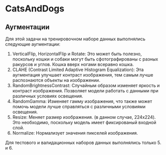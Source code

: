 # CatsAndDogs

## Аугментации
Для этой задачи на тренировочном наборе данных выполнялись следующие аугментации:
 
1. VerticalFlip, HorizontalFlip и Rotate: Это может быть полезно, поскольку кошки и собаки могут быть сфотографированы с разных ракурсов и углов. Кошка вверх ногами всеравно кошка.
2. CLAHE (Contrast Limited Adaptive Histogram Equalization): Эта аугментация улучшает контраст изображения, тем самым лучше распознаются объекты на изображении.
3. RandomBrightnessContrast: Случайным образом изменяет яркость и контраст изображения. Позволяет модели работать с данными при различных условиях освещения.
4. RandomGamma: Изменяет гамму изображения, что также может помочь модели лучше справляться с различными условиями освещения.
5. Resize: Меняет размер изображения. (в данном случае, 224x224). Это необходимо, поскольку модель имеет фиксированый входной слой.
6. Normalize: Нормализует значения пикселей изображения.

Для тестового и валидационных наборов данных выполнялись только 5. и 6.
